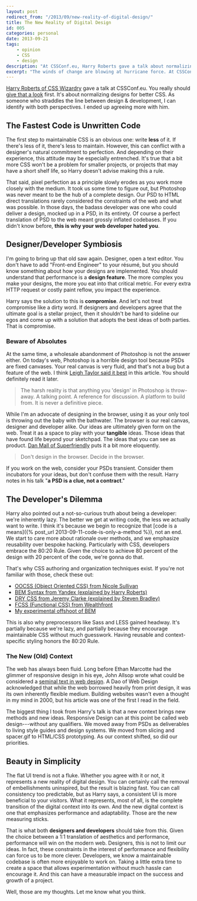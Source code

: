 ```yaml
---
layout: post
redirect_from: "/2013/09/new-reality-of-digital-design/"
title: The New Reality of Digital Design
id: 005
categories: personal
date: 2013-09-21
tags:
    - opinion
    - CSS
    - design
description: "At CSSConf.eu, Harry Roberts gave a talk about normalizing designs for better CSS. Despite the bold title, this is just my perspective on that talk and the bigger picture."
excerpt: "The winds of change are blowing at hurricane force. At CSSConf.eu, Harry Roberts gave a talk about normalizing designs for better CSS. Despite the bold title, this is just my perspective on that talk and the bigger picture."
---
```


<!-- toc -->

[Harry Roberts of CSS Wizardry](http://csswizardry.com) gave a talk at CSSConf.eu. You really should [give that a look](http://www.youtube.com/watch?v=ldx4ZFxMEeo) first. It's about normalizing designs for better CSS. As someone who straddles the line between design & development, I can identify with both perspectives. I ended up agreeing more with him.

## The Fastest Code is Unwritten Code

The first step to maintainable CSS is an obvious one: write **less** of it. If there's less of it, there's less to maintain. However, this can conflict with a designer's natural commitment to perfection. And depending on their experience, this attitude may be especially entrenched. It's true that a bit more CSS won't be a problem for smaller projects, or projects that may have a short shelf life, so Harry doesn't advise making this a rule.

That said, pixel perfection as a principle slowly erodes as you work more closely with the medium. It took us some time to figure out, but Photoshop was never meant to be the hub of a complete design. Our PSD to HTML direct translations rarely considered the constraints of the web and what was possible. In those days, the badass developer was one who could deliver a design, mocked up in a PSD, in its entirety. Of course a perfect translation of PSD to the web meant grossly inflated codebases. If you didn't know before, **this is why your web developer hated you**.

## Designer/Developer Symbiosis

I'm going to bring up that old saw again. Designer, open a text editor. You don't have to add "Front-end Engineer" to your r&eacute;sum&eacute;, but you should know something about how your designs are implemented. You should understand that performance is a **design feature**. The more complex you make your designs, the more you eat into that critical metric. For every extra HTTP request or costly paint reflow, you impact the experience.

Harry says the solution to this is **compromise**. And let's not treat compromise like a dirty word. If designers and developers agree that the ultimate goal is a stellar project, then it shouldn't be hard to sideline our egos and come up with a solution that adopts the best ideas of both parties. That is compromise.

### Beware of Absolutes

At the same time, a wholesale abandonment of Photoshop is not the answer either. On today's web, Photoshop is a horrible design tool because PSDs are fixed canvases. Your real canvas is very fluid, and that's not a bug but a feature of the web. I think [Leigh Taylor said it best](https://medium.com/design-ux/10489d3cc430) in this article. You should definitely read it later.

> The harsh reality is that anything you 'design' in Photoshop is throw-away. A talking point. A reference for discussion. A platform to build from. It is never a definitive piece.

While I'm an advocate of designing in the browser, using it as your only tool is throwing out the baby with the bathwater. The browser is our real canvas, designer and developer alike. Our ideas are ultimately given form on the web. Treat it as a space to play with your **tangible** ideas. Those ideas that have found life beyond your sketchpad. The ideas that you can see as product. [Dan Mall of Superfriendly](http://superfriend.ly) puts it a bit more eloquently.

> Don't design in the browser. Decide in the browser.

If you work on the web, consider your PSDs transient. Consider them incubators for your ideas, but don't confuse them with the result. Harry notes in his talk "**a PSD is a clue, not a contract**."

## The Developer's Dilemma

Harry also pointed out a not-so-curious truth about being a developer: we're inherently lazy. The better we get at writing code, the less we actually want to write. I think it's because we begin to recognize that [code is a means]({% post_url 2013-09-11-code-is-only-a-method %}), not an end. We start to care more about rationale over methods, and we emphasize reusability over bespoke hacking. Particularly with CSS, developers embrace the 80:20 Rule. Given the choice to achieve 80 percent of the design with 20 percent of the code, we're gonna do that.

That's why CSS authoring and organization techniques exist. If you're not familiar with those, check these out:

  * [OOCSS (Object Oriented CSS) from Nicole Sullivan](http://coding.smashingmagazine.com/2011/12/12/an-introduction-to-object-oriented-css-oocss/)
  * [BEM Syntax from Yandex (explained by Harry Roberts)](http://csswizardry.com/2013/01/mindbemding-getting-your-head-round-bem-syntax/)
  * [DRY CSS from Jeremy Clarke (explained by Steven Bradley)](http://www.vanseodesign.com/css/dry-principles/)
  * [FCSS (Functional CSS) from Wealthfront](http://eng.wealthfront.com/2013/08/functional-css-fcss.html)
  * [My experimental offshoot of BEM](http://github.com/chatrjr/single-responsibility-bem)

This is also why preprocessors like Sass and LESS gained headway. It's partially because we're lazy, and partially because they encourage maintainable CSS without much guesswork. Having reusable and context-specific styling honors the 80:20 Rule.

### The New (Old) Context

The web has always been fluid. Long before Ethan Marcotte had the glimmer of responsive design in his eye, John Allsop wrote what could be considered a [seminal text in web design](http://alistapart.com/article/dao). A Dao of Web Design acknowledged that while the web borrowed heavily from print design, it was its own inherently flexible medium. Building websites wasn't even a thought in my mind in 2000, but his article was one of the first I read in the field.

The biggest thing I took from Harry's talk is that a new context brings new methods and new ideas. Responsive Design can at this point be called web design---without any qualifiers. We moved away from PSDs as deliverables to living style guides and design systems. We moved from slicing and spacer.gif to HTML/CSS prototyping. As our context shifted, so did our priorities.

## Beauty in Simplicity

The flat UI trend is not a fluke. Whether you agree with it or not, it represents a new reality of digital design. You can certainly call the removal of embellishments uninspired, but the result is blazing fast. You can call consistency too predictable, but as Harry says, a consistent UI is more beneficial to your visitors. What it represents, most of all, is the complete transition of the digital context into its own. And the new digital context is one that emphasizes performance and adaptability. Those are the new measuring sticks.

That is what both **designers and developers** should take from this. Given the choice between a 1:1 translation of aesthetics and performance, performance will win on the modern web. Designers, this is not to limit our ideas. In fact, these constraints in the interest of performance and flexibility can force us to be more clever. Developers, we know a maintainable codebase is often more enjoyable to work on. Taking a little extra time to create a space that allows experimentation without much hassle can encourage it. And this can have a measurable impact on the success and growth of a project.

Well, those are my thoughts. Let me know what you think.
